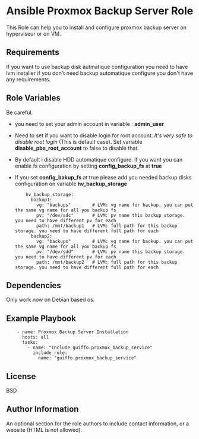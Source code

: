 Ansible Proxmox Backup Server Role
=========

This Role can help you to install and configure proxmox backup server on hyperviseur or on VM. 

Requirements
------------

If you want to use backup disk autmatique configuration you need to have lvm installer if you don't need backup automatique configure you don't have any requirements. 

Role Variables
--------------

Be careful. 
- you need to set your admin account in variable : **admin_user**
- Need to set if you want to disable login for root account. *It's very safe to disable root login* (This is default case). Set variable **disable_pbs_root_account** to false to disable that. 
- By default i disable HDD automatique configure. if you want you can enable fs configuration by setting **config_backup_fs** at **true** 
- If you set **config_bakup_fs** at true please add you needed backup disks configuration on variable **hv_backup_storage**

          hv_backup_storage:
            backup1:
              vg: "backups"        # LVM: vg name for backup. you can put the same vg name for all you backup fs
              pv: "/dev/sdc"       # LVM: pv name this backup storage. you need to have different pv for each
              path: /mnt/backup1   # LVM: full path for this backup storage. you need to have different full path for each
            backup2:
              vg: "backups"        # LVM: vg name for backup. you can put the same vg name for all you backup fs
              pv: "/dev/sdd"       # LVM: pv name this backup storage. you need to have different pv for each
              path: /mnt/backup2   # LVM: full path for this backup storage. you need to have different full path for each
     

Dependencies
------------

Only work now on Debian based os.

Example Playbook
----------------

        - name: Proxmox Backup Server Installation
          hosts: all
          tasks:
            - name: "Include guiffo.proxmox_backup_service"
              include_role:
                name: "guiffo.proxmox_backup_service"

License
-------

BSD

Author Information
------------------

An optional section for the role authors to include contact information, or a website (HTML is not allowed).
